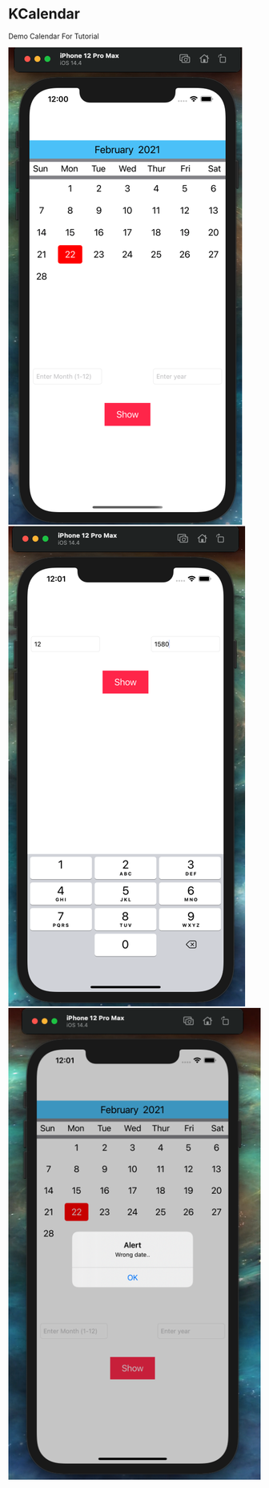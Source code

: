 # KCalendar

Demo Calendar For Tutorial

![Image of Yaktocat](/ScreenShots/home.png?raw=true)
![Image of Yaktocat](/ScreenShots/search.png?raw=true)
![Image of Yaktocat](/ScreenShots/worng.png?raw=true)
